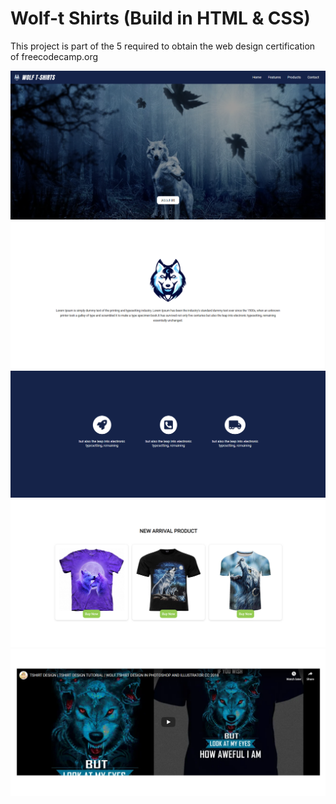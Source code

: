 # Wolf-t Shirts (Build in HTML & CSS)

This project is part of the 5 required to obtain the web design certification of freecodecamp.org

![](img/project-1.PNG)
![](img/project-2.PNG)
![](img/project-3.PNG)
![](img/project-4.PNG)
![](img/project-5.PNG)
